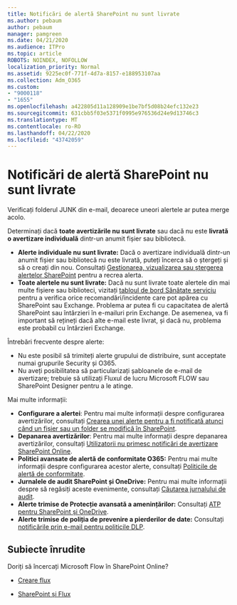 ```yaml
---
title: Notificări de alertă SharePoint nu sunt livrate
ms.author: pebaum
author: pebaum
manager: pamgreen
ms.date: 04/21/2020
ms.audience: ITPro
ms.topic: article
ROBOTS: NOINDEX, NOFOLLOW
localization_priority: Normal
ms.assetid: 9225ec0f-771f-4d7a-8157-e188953107aa
ms.collection: Adm_O365
ms.custom:
- "9000118"
- "1655"
ms.openlocfilehash: a422805d11a128909e1be7bf5d08b24efc132e23
ms.sourcegitcommit: 631cbb5f03e5371f0995e976536d24e9d13746c3
ms.translationtype: MT
ms.contentlocale: ro-RO
ms.lasthandoff: 04/22/2020
ms.locfileid: "43742059"
---
```

# <a name="sharepoint-alert-notifications-not-delivered"></a>Notificări de alertă SharePoint nu sunt livrate

Verificați folderul JUNK din e-mail, deoarece uneori alertele ar putea merge acolo.

Determinați dacă **toate avertizările nu sunt livrate** sau dacă nu este **livrată o avertizare individuală** dintr-un anumit fișier sau bibliotecă.

- **Alerte individuale nu sunt livrate:** Dacă o avertizare individuală dintr-un anumit fișier sau bibliotecă nu este livrată, puteți încerca să o ștergeți și să o creați din nou. Consultați [Gestionarea, vizualizarea sau ștergerea alertelor SharePoint](https://support.office.com/article/manage-view-or-delete-sharepoint-alerts-99dfb19c-9a90-4a8c-aba1-aa8c8afb0de2) pentru a recrea alerta.
- **Toate alertele nu sunt livrate:** Dacă nu sunt livrate toate alertele din mai multe fișiere sau biblioteci, vizitați [tabloul de bord Sănătate serviciu](https://admin.microsoft.com/AdminPortal/Home#/servicehealth) pentru a verifica orice recomandări/incidente care pot apărea cu SharePoint sau Exchange. Problema ar putea fi cu capacitatea de alertă SharePoint sau întârzieri în e-mailuri prin Exchange. De asemenea, va fi important să rețineți dacă alte e-mail este livrat, și dacă nu, problema este probabil cu întârzieri Exchange.

Întrebări frecvente despre alerte:

- Nu este posibil să trimiteți alerte grupului de distribuire, sunt acceptate numai grupurile Security și O365.
- Nu aveți posibilitatea să particularizați șabloanele de e-mail de avertizare; trebuie să utilizați Fluxul de lucru Microsoft FLOW sau SharePoint Designer pentru a le atinge.

Mai multe informații:

- **Configurare a alertei**: Pentru mai multe informații despre configurarea avertizărilor, consultați [Crearea unei alerte pentru a fi notificată atunci când un fișier sau un folder se modifică în SharePoint](https://support.office.com/article/create-an-alert-to-get-notified-when-a-file-or-folder-changes-in-sharepoint-e5a79e7b-a146-46da-a9ef-d65409ba8918).
- **Depanarea avertizărilor**: Pentru mai multe informații despre depanarea avertizărilor, consultați [Utilizatorii nu primesc notificări de avertizare SharePoint Online](https://docs.microsoft.com/sharepoint/support/sites/no-alert-notifications).
- **Politici avansate de alertă de conformitate O365:** Pentru mai multe informații despre configurarea acestor alerte, consultați [Politicile de alertă de conformitate](https://docs.microsoft.com/office365/securitycompliance/alert-policies).
- **Jurnalele de audit SharePoint și OneDrive:** Pentru mai multe informații despre să regăsiți aceste evenimente, consultați [Căutarea jurnalului de audit](https://docs.microsoft.com/office365/securitycompliance/search-the-audit-log-in-security-and-compliance#search-the-audit-log).
- **Alerte trimise de Protecție avansată a amenințărilor:** Consultați [ATP pentru SharePoint și OneDrive](https://docs.microsoft.com/office365/securitycompliance/atp-for-spo-odb-and-teams).
- **Alerte trimise de poliția de prevenire a pierderilor de date:** Consultați [notificările prin e-mail pentru politicile DLP](https://docs.microsoft.com/office365/securitycompliance/use-notifications-and-policy-tips).

## <a name="related-topics"></a>Subiecte înrudite

Doriți să încercați Microsoft Flow în SharePoint Online?

- [Creare flux](https://support.office.com/article/a9c3e03b-0654-46af-a254-20252e580d01)

- [SharePoint și Flux](https://flow.microsoft.com//blog/sharepoint-and-flow/)
